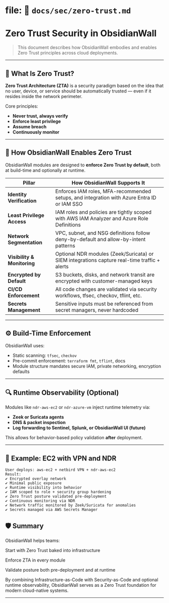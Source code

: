 # file: 📁 `docs/sec/zero-trust.md`


# Zero Trust Security in ObsidianWall

> This document describes how ObsidianWall embodies and enables Zero Trust principles across cloud deployments.

---

## 🔐 What Is Zero Trust?

**Zero Trust Architecture (ZTA)** is a security paradigm based on the idea that no user, device, or service should be automatically trusted — even if it resides inside the network perimeter.

Core principles:
- **Never trust, always verify**
- **Enforce least privilege**
- **Assume breach**
- **Continuously monitor**

---

## 🧱 How ObsidianWall Enables Zero Trust

ObsidianWall modules are designed to **enforce Zero Trust by default**, both at build-time and optionally at runtime.

| Pillar                       | How ObsidianWall Supports It                                                                 |
|-----------------------------|-----------------------------------------------------------------------------------------------|
| **Identity Verification**   | Enforces IAM roles, MFA-recommended setups, and integration with Azure Entra ID or IAM SSO    |
| **Least Privilege Access**  | IAM roles and policies are tightly scoped with AWS IAM Analyzer and Azure Role Definitions    |
| **Network Segmentation**    | VPC, subnet, and NSG definitions follow deny-by-default and allow-by-intent patterns         |
| **Visibility & Monitoring** | Optional NDR modules (Zeek/Suricata) or SIEM integrations capture real-time traffic + alerts |
| **Encrypted by Default**    | S3 buckets, disks, and network transit are encrypted with customer-managed keys              |
| **CI/CD Enforcement**       | All code changes are validated via security workflows, tfsec, checkov, tflint, etc.          |
| **Secrets Management**      | Sensitive inputs must be referenced from secret managers, never hardcoded                   |

---

## ⚙️ Build-Time Enforcement

ObsidianWall uses:
- Static scanning: `tfsec`, `checkov`
- Pre-commit enforcement: `terraform fmt`, `tflint`, docs
- Module structure mandates secure IAM, private networking, encryption defaults

---

## 🔍 Runtime Observability (Optional)

Modules like `ndr-aws-ec2` or `ndr-azure-vm` inject runtime telemetry via:
- **Zeek or Suricata agents**
- **DNS & packet inspection**
- **Log forwarding to Sentinel, Splunk, or ObsidianWall UI (future)**

This allows for behavior-based policy validation **after** deployment.

---

## 🧪 Example: EC2 with VPN and NDR

```text
User deploys: aws-ec2 + netbird VPN + ndr-aws-ec2
Result:
✔️ Encrypted overlay network
✔️ Minimal public exposure
✔️ Runtime visibility into behavior
✔️ IAM scoped to role + security group hardening
✔️ Zero Trust posture validated pre-deployment
✔️ Continuous monitoring via NDR
✔️ Network traffic monitored by Zeek/Suricata for anomalies
✔️ Secrets managed via AWS Secrets Manager

```

## 🛡️ Summary

ObsidianWall helps teams:

Start with Zero Trust baked into infrastructure

Enforce ZTA in every module

Validate posture both pre-deployment and at runtime

By combining Infrastructure-as-Code with Security-as-Code and optional runtime observability, ObsidianWall serves as a Zero Trust foundation for modern cloud-native systems.

---
